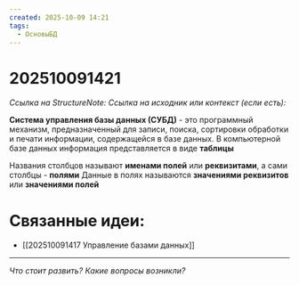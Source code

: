 ```yaml
---
created: 2025-10-09 14:21
tags:
  - ОсновыБД
---
```

# 202510091421
*Ссылка на StructureNote:*
*Ссылка на исходник или контекст (если есть):* 

**Система управления базы данных (СУБД)** - это программный механизм,  предназначенный для записи, поиска, сортировки обработки и печати информации, содержащейся в базе данных.  В компьютерной базе данных информация представляется в виде **таблицы**

Названия столбцов называют **именами полей** или **реквизитами**, а сами столбцы - **полями**
Данные в полях называются **значениями реквизитов** или **значениями полей** 
# Связанные идеи:
* [[202510091417 Управление базами данных]]
---

*Что стоит развить? Какие вопросы возникли?*